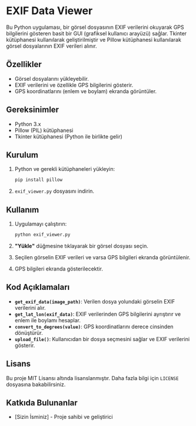 # EXIF Data Viewer

Bu Python uygulaması, bir görsel dosyasının EXIF verilerini okuyarak GPS bilgilerini gösteren basit bir GUI (grafiksel kullanıcı arayüzü) sağlar. Tkinter kütüphanesi kullanılarak geliştirilmiştir ve Pillow kütüphanesi kullanılarak görsel dosyalarının EXIF verileri alınır.

## Özellikler

- Görsel dosyalarını yükleyebilir.
- EXIF verilerini ve özellikle GPS bilgilerini gösterir.
- GPS koordinatlarını (enlem ve boylam) ekranda görüntüler.

## Gereksinimler

- Python 3.x
- Pillow (PIL) kütüphanesi
- Tkinter kütüphanesi (Python ile birlikte gelir)

## Kurulum

1. Python ve gerekli kütüphaneleri yükleyin:
    ```bash
    pip install pillow
    ```

2. `exif_viewer.py` dosyasını indirin.

## Kullanım

1. Uygulamayı çalıştırın:
    ```bash
    python exif_viewer.py
    ```

2. **"Yükle"** düğmesine tıklayarak bir görsel dosyası seçin.

3. Seçilen görselin EXIF verileri ve varsa GPS bilgileri ekranda görüntülenir.

4. GPS bilgileri ekranda gösterilecektir.

## Kod Açıklamaları

- **`get_exif_data(image_path)`**: Verilen dosya yolundaki görselin EXIF verilerini alır.
- **`get_lat_lon(exif_data)`**: EXIF verilerinden GPS bilgilerini ayrıştırır ve enlem ile boylamı hesaplar.
- **`convert_to_degrees(value)`**: GPS koordinatlarını derece cinsinden dönüştürür.
- **`upload_file()`**: Kullanıcıdan bir dosya seçmesini sağlar ve EXIF verilerini gösterir.

## Lisans

Bu proje MIT Lisansı altında lisanslanmıştır. Daha fazla bilgi için `LICENSE` dosyasına bakabilirsiniz.

## Katkıda Bulunanlar

- [Sizin İsminiz] - Proje sahibi ve geliştirici

